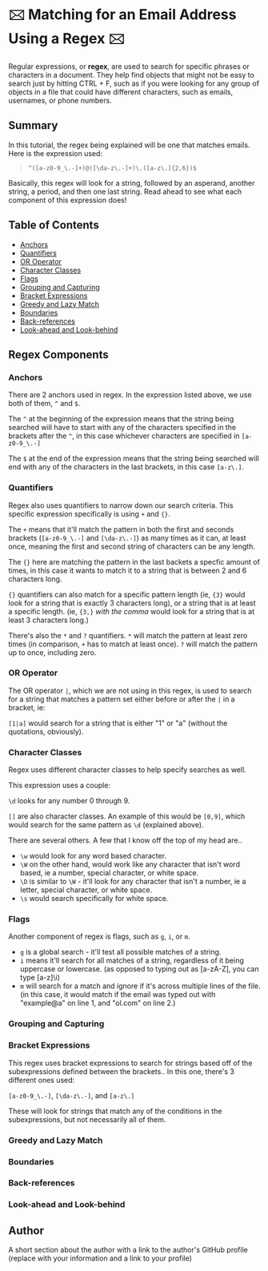 <!-- d = digit, w = word based W = non word based(symbol/white space), d = non digit(any character like W), s = white space
. = any character, * = 0 or more. so i'm assuming regex for an email would be like .* /@ /. .* .. [] explains what characters it can be, like [a-d1-4_-] means it'll look for any letter a through d, any number 1 through 4, or any underscore or hyphen. the hyphen between letters or numbers doesn't count. it will also only look for lowercase letters. If it was [^a-d] it'd only look for the uppercase letters A through D, -->

# 🖂 Matching for an Email Address Using a Regex 🖂

<!-- Introductory paragraph (replace this with your text) -->


<!-- **✩-·=».🖂.«=·-✩-·=».🖂.«=·-✩-·=».🖂.«=·-✩-·=».🖂.«=·-✩-·=».🖂.«=·-✩-·=».🖂.«=·-✩-·=».🖂.«=·-✩-·=».🖂.«=·-✩-·=».🖂.«=·-✩-·=».🖂.«=·-✩-·=».🖂.«=·-✩-·=».🖂.«=·-✩-·=».🖂.«=·-✩** -->


Regular expressions, or **regex**, are used to search for specific phrases or characters in a document. They help find objects that might not be easy to search just by hitting CTRL + F, such as if you were looking for any group of objects in a file that could have different characters, such as emails, usernames, or phone numbers.

## Summary

<!-- Briefly summarize the regex you will be describing and what you will explain. Include a code snippet of the regex. Replace this text with your summary. -->

In this tutorial, the regex being explained will be one that matches emails. Here is the expression used:

>```^([a-z0-9_\.-]+)@([\da-z\.-]+)\.([a-z\.]{2,6})$```

<!-- had to put the spaces after the backslashs in line 20 so that it would show on the file preview!!-->

Basically, this regex will look for a string, followed by an asperand, another string, a period, and then one last string. Read ahead to see what each component of this expression does!

## Table of Contents

- [Anchors](#anchors)
- [Quantifiers](#quantifiers)
- [OR Operator](#or-operator)
- [Character Classes](#character-classes)
- [Flags](#flags)
- [Grouping and Capturing](#grouping-and-capturing)
- [Bracket Expressions](#bracket-expressions)
- [Greedy and Lazy Match](#greedy-and-lazy-match)
- [Boundaries](#boundaries)
- [Back-references](#back-references)
- [Look-ahead and Look-behind](#look-ahead-and-look-behind)

## Regex Components

### Anchors

There are 2 anchors used in regex. In the expression listed above, we use both of them, ```^``` and ```$```.

The ```^``` at the beginning of the expression means that the string being searched will have to start with any of the characters specified in the brackets after the ```^```, in this case whichever characters are specified in ```[a-z0-9_\.-]```

The ```$``` at the end of the expression means that the string being searched will end with any of the characters in the last brackets, in this case ```[a-z\.]```.

### Quantifiers

Regex also uses quantifiers to narrow down our search criteria. This specific expression specifically is using ```+``` and ```{}```.

The ```+``` means that it'll match the pattern in both the first and seconds brackets (```[a-z0-9_\.-]``` and ```[\da-z\.-]```) as many times as it can, at least once, meaning the first and second string of characters can be any length.

The ```{}``` here are matching the pattern in the last backets a specfic amount of times, in this case it wants to match it to a string that is between 2 and 6 characters long.

```{}``` quantifiers can also match for a specific pattern length (ie, ```{3}``` would look for a string that is exactly 3 characters long), or a string that is at least a specific length. (ie, ```{3,}``` _with the comma_ would look for a string that is at least 3 characters long.)

There's also the ```*``` and ```?``` quantifiers. ```*``` will match the pattern at least zero times (in comparison, ```+``` has to match at least once). ```?``` will match the pattern up to once, including zero.

<!-- ^([a-z0-9_\.-]+)@([\da-z\.-]+)\.([a-z\.]{2,6})$ putting this here so i can look at it while i'm typing instead of going up and down in the file lol -->

### OR Operator

The OR operator ```|```, which we are not using in this regex, is used to search for a string that matches a pattern set either before or after the ```|``` in a bracket, ie:

```[1|a]``` would search for a string that is either "1" or "a" (without the quotations, obviously).  

### Character Classes

Regex uses different character classes to help specify searches as well.

This expression uses a couple:

```\d``` looks for any number 0 through 9.

```[]``` are also character classes. An example of this would be ```[0,9]```, which would search for the same pattern as ```\d``` (explained above).

There are several others. A few that I know off the top of my head are..
<!-- 
d = digit, w = word based W = non word based(symbol/white space), d = non digit(any character like W), s = white space -->

- ```\w``` would look for any word based character.
- ```\W``` on the other hand, would work like any character that isn't word based, ie a number, special character, or white space.
- ```\D``` is similar to ```\W``` - it'll look for any character that isn't a number, ie a letter, special character, or white space.
- ```\s``` would search specifically for white space.

### Flags

Another component of regex is flags, such as ```g```, ```i```, or ```m```.

- ```g``` is a global search - it'll test all possible matches of a string.
- ```i``` means it'll search for all matches of a string, regardless of it being uppercase or lowercase. (as opposed to typing out as [a-zA-Z], you can type [a-z]\i)
- ```m``` will search for a match and ignore if it's across multiple lines of the file. (in this case, it would match if the email was typed out with "example@a" on line 1, and "ol.com" on line 2.)

### Grouping and Capturing

### Bracket Expressions

This regex uses bracket expressions to search for strings based off of the subexpressions defined between the brackets.. In this one, there's 3 different ones used:

```[a-z0-9_\.-]```, ```[\da-z\.-]```, and ```[a-z\.]```

These will look for strings that match any of the conditions in the subexpressions, but not necessarily all of them.

### Greedy and Lazy Match

### Boundaries

### Back-references

### Look-ahead and Look-behind

## Author

A short section about the author with a link to the author's GitHub profile (replace with your information and a link to your profile)

